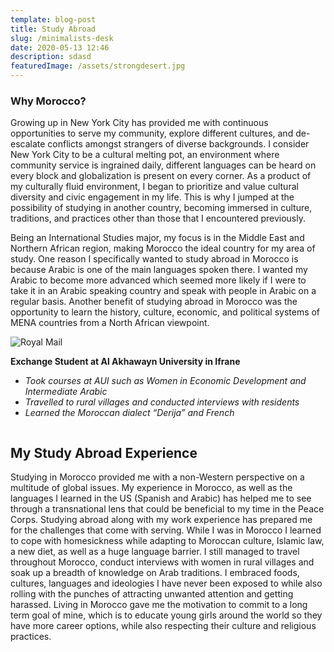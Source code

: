 ```yaml
---
template: blog-post
title: Study Abroad
slug: /minimalists-desk
date: 2020-05-13 12:46
description: sdasd
featuredImage: /assets/strongdesert.jpg
---
```

### Why Morocco?

Growing up in New York City has provided me with continuous opportunities to serve my community, explore different cultures, and de-escalate conflicts amongst strangers of diverse backgrounds. I consider New York City to be a cultural melting pot, an environment where community service is ingrained daily, different languages can be heard on every block and globalization is present on every corner. As a product of my culturally fluid environment, I began to prioritize and value cultural diversity and civic engagement in my life. This is why I jumped at the possibility of studying in another country, becoming immersed in culture, traditions, and practices other than those that I encountered previously.

Being an International Studies major, my focus is in the Middle East and Northern African region, making Morocco the ideal country for my area of study. One reason I specifically wanted to study abroad in Morocco is because Arabic is one of the main languages spoken there. I wanted my Arabic to become more advanced which seemed more likely if I were to take it in an Arabic speaking country and speak with people in Arabic on a regular basis. Another benefit of studying abroad in Morocco was the opportunity to learn the history, culture, economic, and political systems of MENA countries from a North African viewpoint.

![Royal Mail](/assets/moroccoschool.JPG "Teaching English to students in Zaouiat Ahansal, Morocco")


**Exchange Student at Al Akhawayn University in Ifrane**
* *Took courses at AUI such as Women in Economic Development and Intermediate Arabic*
* *Travelled to rural villages and conducted interviews with residents*
* *Learned the Moroccan dialect “Derija” and French*

![]()

## My Study Abroad Experience

Studying in Morocco provided me with a non-Western perspective on a multitude of global issues. My experience in Morocco, as well as the languages I learned in the US (Spanish and Arabic) has helped me to see through a transnational lens that could be beneficial to my time in the Peace Corps. Studying abroad along with my work experience has prepared me for the challenges that come with serving. While I was in Morocco I learned to cope with homesickness while adapting to Moroccan culture, Islamic law, a new diet, as well as a huge language barrier. I still managed to travel throughout Morocco, conduct interviews with women in rural villages and soak up a breadth of knowledge on Arab traditions. I embraced foods, cultures, languages and ideologies I have never been exposed to while also rolling with the punches of attracting unwanted attention and getting harassed. Living in Morocco gave me the motivation to commit to a long term goal of mine, which is to educate young girls around the world so they have more career options, while also respecting their culture and religious practices.
